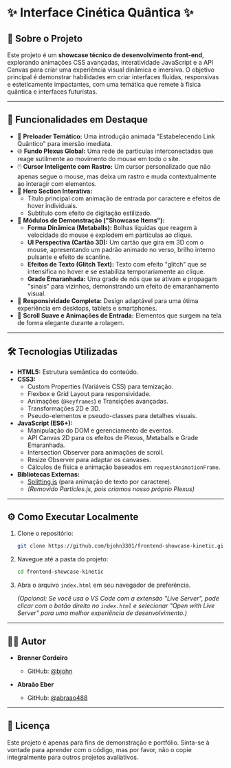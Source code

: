 # ✨ Interface Cinética Quântica ✨

## 🚀 Sobre o Projeto

Este projeto é um **showcase técnico de desenvolvimento front-end**, explorando animações CSS avançadas, interatividade JavaScript e a API Canvas para criar uma experiência visual dinâmica e imersiva. O objetivo principal é demonstrar habilidades em criar interfaces fluidas, responsivas e esteticamente impactantes, com uma temática que remete à física quântica e interfaces futuristas.

---

## 🎯 Funcionalidades em Destaque

*   🌌 **Preloader Temático:** Uma introdução animada "Estabelecendo Link Quântico" para imersão imediata.
*   🌐 **Fundo Plexus Global:** Uma rede de partículas interconectadas que reage sutilmente ao movimento do mouse em todo o site.
*   🖱️ **Cursor Inteligente com Rastro:** Um cursor personalizado que não apenas segue o mouse, mas deixa um rastro e muda contextualmente ao interagir com elementos.
*   🌟 **Hero Section Interativa:**
    *   Título principal com animação de entrada por caractere e efeitos de hover individuais.
    *   Subtítulo com efeito de digitação estilizado.
*   🔬 **Módulos de Demonstração ("Showcase Items"):**
    *   **Forma Dinâmica (Metaballs):** Bolhas líquidas que reagem à velocidade do mouse e explodem em partículas ao clique.
    *   **UI Perspectiva (Cartão 3D):** Um cartão que gira em 3D com o mouse, apresentando um padrão animado no verso, brilho interno pulsante e efeito de scanline.
    *   **Efeitos de Texto (Glitch Text):** Texto com efeito "glitch" que se intensifica no hover e se estabiliza temporariamente ao clique.
    *   **Grade Emaranhada:** Uma grade de nós que se ativam e propagam "sinais" para vizinhos, demonstrando um efeito de emaranhamento visual.
*   📱 **Responsividade Completa:** Design adaptável para uma ótima experiência em desktops, tablets e smartphones.
*   📜 **Scroll Suave e Animações de Entrada:** Elementos que surgem na tela de forma elegante durante a rolagem.

---

## 🛠️ Tecnologias Utilizadas

*   **HTML5:** Estrutura semântica do conteúdo.
*   **CSS3:**
    *   Custom Properties (Variáveis CSS) para temização.
    *   Flexbox e Grid Layout para responsividade.
    *   Animações (`@keyframes`) e Transições avançadas.
    *   Transformações 2D e 3D.
    *   Pseudo-elementos e pseudo-classes para detalhes visuais.
*   **JavaScript (ES6+):**
    *   Manipulação do DOM e gerenciamento de eventos.
    *   API Canvas 2D para os efeitos de Plexus, Metaballs e Grade Emaranhada.
    *   Intersection Observer para animações de scroll.
    *   Resize Observer para adaptar os canvases.
    *   Cálculos de física e animação baseados em `requestAnimationFrame`.
*   **Bibliotecas Externas:**
    *   [Splitting.js](https://splitting.js.org/) (para animação de texto por caractere).
    *   *(Removido Particles.js, pois criamos nosso próprio Plexus)*

---

## ⚙️ Como Executar Localmente

1.  Clone o repositório:
    ```bash
    git clone https://github.com/bjohn3301/frontend-showcase-kinetic.git
    ```
2.  Navegue até a pasta do projeto:
    ```bash
    cd frontend-showcase-kinetic
    ```
3.  Abra o arquivo `index.html` em seu navegador de preferência.

    *(Opcional: Se você usa o VS Code com a extensão "Live Server", pode clicar com o botão direito no `index.html` e selecionar "Open with Live Server" para uma melhor experiência de desenvolvimento.)*

---

## 👨‍💻 Autor

*   **Brenner Cordeiro**
    *   GitHub: [@bjohn](https://github.com/bjohn3301)


*   **Abraão Eber**
    *   GitHub: [@abraao488](https://github.com/abraao488)

---

## 📜 Licença

Este projeto é apenas para fins de demonstração e portfólio. Sinta-se à vontade para aprender com o código, mas por favor, não o copie integralmente para outros projetos avaliativos.

